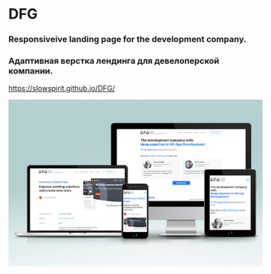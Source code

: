 # DFG
### Responsiveive landing page for the development company.
### Адаптивная верстка лендинга для девелоперской компании.
https://slowspirit.github.io/DFG/

<img src="./DFG_mockup_700.jpg">&thinsp;&thinsp;
